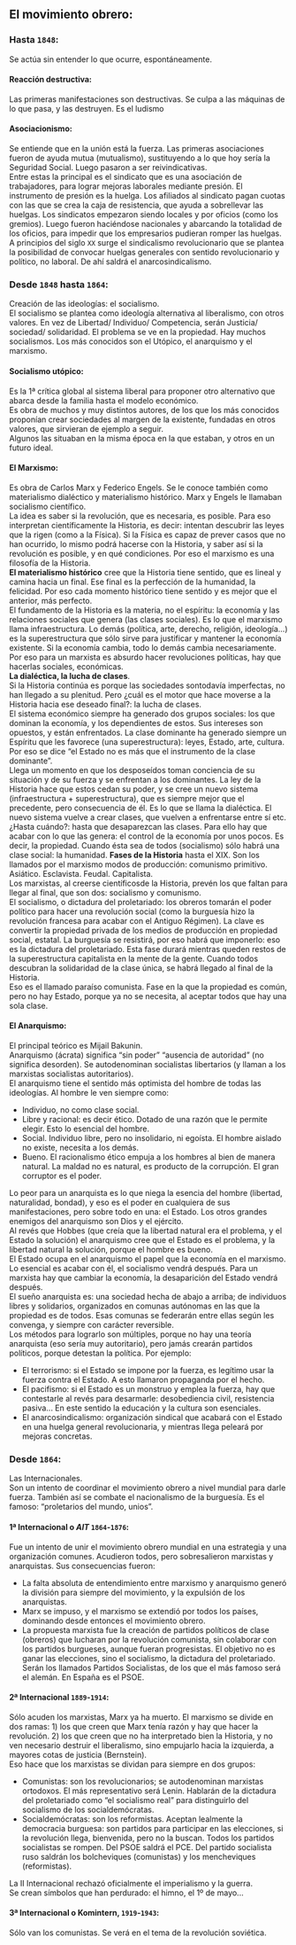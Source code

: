 ## El movimiento obrero:  
### Hasta `1848`:  
Se actúa sin entender lo que ocurre, espontáneamente.

#### Reacción destructiva:  
Las primeras manifestaciones son destructivas. Se culpa a las máquinas de lo que
pasa, y las destruyen. Es el
ludismo

#### Asociacionismo:  
Se entiende que en la unión está la fuerza. Las primeras asociaciones fueron de ayuda mutua (mutualismo), sustituyendo a lo que hoy sería la Seguridad Social. Luego pasaron a ser reivindicativas.  
Entre estas la principal es el sindicato que es una asociación de trabajadores, para lograr mejoras laborales mediante presión. El instrumento de presión es la huelga. Los afiliados al sindicato pagan cuotas con las que se crea la caja de resistencia, que ayuda a sobrellevar las huelgas. Los sindicatos empezaron siendo locales y por oficios (como los gremios). Luego fueron haciéndose nacionales y abarcando la totalidad de los oficios, para impedir que los empresarios pudieran romper las huelgas.  
A principios del siglo `XX` surge el sindicalismo revolucionario que se plantea la posibilidad de convocar huelgas generales con sentido revolucionario y político, no laboral. De ahí saldrá el anarcosindicalismo.

### Desde `1848` hasta `1864`:  
Creación de las ideologías: el socialismo.  
El socialismo se plantea como ideología alternativa al liberalismo, con otros valores. En vez de Libertad/ Individuo/ Competencia, serán Justicia/ sociedad/ solidaridad. El problema se ve en la propiedad. Hay muchos socialismos. Los más conocidos son el Utópico, el anarquismo y el marxismo.

#### Socialismo utópico:  
Es la 1ª crítica global al sistema liberal para proponer otro alternativo que abarca desde la familia hasta el modelo económico.  
Es obra de muchos y muy distintos autores, de los que los más conocidos proponían crear sociedades al margen de la existente, fundadas en otros valores, que sirvieran de ejemplo a seguir.  
Algunos las situaban en la misma época en la que estaban, y otros en un futuro ideal.  

#### El Marxismo:  
Es obra de Carlos Marx y Federico Engels. Se le conoce también como materialismo dialéctico y materialismo histórico. Marx y Engels le llamaban socialismo científico.  
La idea es saber si la revolución, que es necesaria, es posible. Para eso interpretan científicamente la Historia, es decir: intentan descubrir las leyes que la rigen (como a la Física). Si la Física es capaz de prever casos que no han ocurrido, lo mismo podrá hacerse con la Historia, y saber así si la revolución es posible, y en qué condiciones. Por eso el marxismo es una filosofía de la Historia.  
**El materialismo histórico** cree que la Historia tiene sentido, que es lineal y camina hacia un final. Ese final es la perfección de la humanidad, la felicidad. Por eso cada momento histórico tiene sentido y es mejor que el anterior, más perfecto.  
El fundamento de la Historia es la materia, no el espíritu: la economía y las relaciones sociales que genera (las clases sociales). Es lo que el marxismo llama infraestructura. Lo demás (política, arte, derecho, religión, ideología...) es la superestructura que sólo sirve para justificar y mantener la economía existente. Si la economía cambia, todo lo demás cambia necesariamente. Por eso para un marxista es absurdo hacer revoluciones políticas, hay que hacerlas sociales, económicas.  
**La dialéctica, la lucha de clases**.  
Si la Historia continúa es porque las sociedades sontodavía imperfectas, no han llegado a su plenitud. Pero ¿cuál es el motor que hace moverse a la Historia hacia ese deseado final?: la lucha de clases.  
El sistema económico siempre ha generado dos grupos sociales: los que dominan la economía, y los dependientes de estos. Sus intereses son opuestos, y están enfrentados.
La clase dominante ha generado siempre un Espíritu que les favorece (una superestructura): leyes, Estado, arte, cultura. Por eso se dice “el Estado no es más que el instrumento de la clase dominante”.  
Llega un momento en que los desposeídos toman conciencia de su situación y de su fuerza y se enfrentan a los dominantes. La ley de la Historia hace que estos cedan su poder, y se cree un nuevo sistema (infraestructura + superestructura), que es siempre mejor que el precedente, pero consecuencia de él. Es lo que se llama la dialéctica. El nuevo sistema vuelve a crear clases, que vuelven a enfrentarse entre sí etc.  
¿Hasta cuándo?: hasta que desaparezcan las clases. Para ello hay que acabar con lo que las genera: el control de la economía por unos pocos. Es decir, la propiedad. Cuando ésta sea de todos (socialismo) sólo habrá una clase social: la humanidad.
**Fases de la Historia** hasta el XIX. Son los llamados por el marxismo modos de producción: comunismo primitivo. Asiático. Esclavista. Feudal. Capitalista.  
Los marxistas, al creerse científicosde la Historia, prevén los que faltan para llegar al final, que son dos: socialismo y comunismo.		
El socialismo, o dictadura del proletariado: los obreros tomarán el poder político para hacer una revolución social (como la burguesía hizo la revolución francesa para acabar con el Antiguo Régimen). La clave es convertir la propiedad privada de los medios de producción en propiedad social, estatal. La burguesía se resistirá, por eso habrá que imponerlo: eso es la dictadura del proletariado. Esta fase durará mientras queden restos de la superestructura capitalista en la mente de la gente. Cuando todos descubran la solidaridad de la clase única, se habrá llegado al final de la Historia.  
Eso es el llamado paraíso comunista. Fase en la que la propiedad es común, pero no hay Estado, porque ya no se necesita, al aceptar todos que hay una sola clase.  

#### El Anarquismo:  
El principal teórico es Mijail Bakunin.  
Anarquismo (ácrata) significa “sin poder” “ausencia de autoridad” (no significa desorden). Se autodenominan socialistas libertarios (y llaman a los marxistas socialistas autoritarios).  
El anarquismo tiene el sentido más optimista del hombre de todas las ideologías. Al hombre le ven siempre como:  
 *	Individuo, no como clase social.  
 *	Libre y racional: es decir ético. Dotado de una razón que le permite elegir. Esto lo esencial del hombre.  
 *	Social. Individuo libre, pero no insolidario, ni egoísta. El hombre aislado no existe, necesita a los demás.  
 *	Bueno. El racionalismo ético empuja a los hombres al bien de manera natural. La maldad no es natural, es producto de la corrupción. El gran corruptor es el poder.  

Lo peor para un anarquista es lo que niega la esencia del hombre (libertad, naturalidad, bondad), y eso es el poder en cualquiera de sus manifestaciones, pero sobre todo en una: el Estado. Los otros grandes enemigos del anarquismo son Dios y el ejército.  
Al revés que Hobbes (que creía que la libertad natural era el problema, y el Estado la solución) el anarquismo cree que el Estado es el problema, y la libertad natural la solución, porque el hombre es bueno.  
El Estado ocupa en el anarquismo el papel que la economía en el marxismo. Lo esencial es acabar con él, el socialismo vendrá después. Para un marxista hay que cambiar la economía, la desaparición del Estado vendrá después.  
El sueño anarquista es: una sociedad hecha de abajo a arriba; de individuos libres y solidarios, organizados en comunas autónomas en las que la propiedad es de todos. Esas comunas se federarán entre ellas según les convenga, y siempre con carácter reversible.  
Los métodos para lograrlo son múltiples, porque no hay una teoría anarquista (eso sería muy autoritario), pero jamás crearán partidos políticos, porque detestan la política. Por ejemplo:  
 *	El terrorismo: si el Estado se impone por la fuerza, es legítimo usar la fuerza contra el Estado. A esto llamaron propaganda por el hecho.
 *	El pacifismo: si el Estado es un monstruo y emplea la fuerza, hay que contestarle al revés para desarmarle: desobediencia civil, resistencia pasiva... En este sentido la educación y la cultura son esenciales.
 *	El anarcosindicalismo: organización sindical que acabará con el Estado en una huelga general revolucionaria, y mientras llega peleará por mejoras concretas.

### Desde `1864`:  
Las Internacionales.  
Son un intento de coordinar el movimiento obrero a nivel mundial para darle fuerza. También así se combate el nacionalismo de la burguesía. Es el famoso: “proletarios del mundo, unios”.  

#### 1ª Internacional o *AIT* `1864`-`1876`:  
Fue un intento de unir el movimiento obrero mundial en una estrategia y una organización comunes. Acudieron todos, pero sobresalieron marxistas y anarquistas. Sus consecuencias fueron:  
 *	La falta absoluta de entendimiento entre marxismo y anarquismo generó la división para siempre del movimiento, y la expulsión de los anarquistas.  
 *	Marx se impuso, y el marxismo se extendió por todos los países, dominando desde entonces el movimiento obrero.
 *	La propuesta marxista fue la creación de partidos políticos de clase (obreros) que lucharan por la revolución comunista, sin colaborar con los partidos burgueses, aunque fueran progresistas. El objetivo no es ganar las elecciones, sino el socialismo, la dictadura del proletariado. Serán los llamados Partidos Socialistas, de los que el más famoso será el alemán. En España es el PSOE.  

#### 2ª Internacional `1889`-`1914`:  
Sólo acuden los marxistas, Marx ya ha muerto. El marxismo se divide en dos ramas: 1) los que creen que Marx tenía razón y hay que hacer la revolución. 2) los que creen que no ha interpretado bien la Historia, y no ven necesario destruir el liberalismo, sino empujarlo hacia la izquierda, a mayores cotas de justicia (Bernstein).  
Eso hace que los marxistas se dividan para siempre en dos grupos:  
 *	Comunistas: son los revolucionarios; se autodenominan marxistas ortodoxos. El más representativo será Lenin. Hablarán de la dictadura del proletariado como “el socialismo real” para distinguirlo del socialismo de los socialdemócratas.  
 *	Socialdemócratas: son los reformistas. Aceptan lealmente la democracia burguesa: son partidos para participar en las elecciones, si la revolución llega, bienvenida, pero no la buscan. Todos los partidos socialistas se rompen. Del PSOE saldrá el PCE. Del partido socialista ruso saldrán los bolcheviques (comunistas) y los mencheviques (reformistas).  

La II Internacional rechazó oficialmente el imperialismo y la guerra.  
Se crean símbolos que han perdurado: el himno, el 1º de mayo...  

#### 3ª Internacional o Komintern, `1919`-`1943`:  
Sólo van los comunistas. Se verá en el tema de la revolución soviética.
